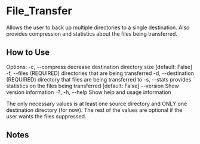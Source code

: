 # File_Transfer

Allows the user to back up multiple directories to a single destination. Also provides compression and statistics about the files being transferred.

## How to Use
Options:
  -c, --compress                              decrease destination directory size [default: False]
  -f, --files <files> (REQUIRED)              directories that are being transferred
  -d, --destination <destination> (REQUIRED)  directory that files are being transferred to
  -s, --stats                                 provides statistics on the files being transferred [default: False]
  --version                                   Show version information
  -?, -h, --help                              Show help and usage information

The only necessary values is at least one source directory and ONLY one destination directory (for now). The rest of the values are optional 
if the user wants the files suppressed. 

## Notes
